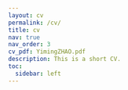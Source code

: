 ```yaml
---
layout: cv
permalink: /cv/
title: cv
nav: true
nav_order: 3
cv_pdf: YimingZHAO.pdf
description: This is a short CV.
toc:
  sidebar: left
---
```

